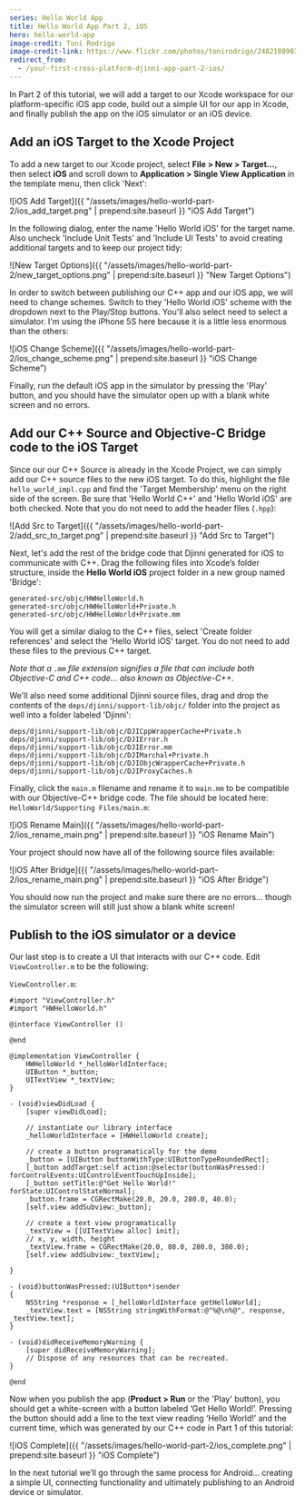 ```yaml
---
series: Hello World App
title: Hello World App Part 2, iOS
hero: hello-world-app
image-credit: Toni Rodrigo
image-credit-link: https://www.flickr.com/photos/tonirodrigo/2482188903/
redirect_from:
  - /your-first-cross-platform-djinni-app-part-2-ios/
---
```


In Part 2 of this tutorial, we will add a target to our Xcode workspace for our platform-specific iOS app code, build out a simple UI for our app in Xcode, and finally publish the app on the iOS simulator or an iOS device.

## Add an iOS Target to the Xcode Project

To add a new target to our Xcode project, select **File > New > Target...**, then select **iOS** and scroll down to **Application > Single View Application** in the template menu, then click 'Next':

![iOS Add Target]({{ "/assets/images/hello-world-part-2/ios_add_target.png" | prepend:site.baseurl }} "iOS Add Target")

In the following dialog, enter the name 'Hello World iOS' for the target name. Also uncheck 'Include Unit Tests' and 'Include UI Tests' to avoid creating additional targets and to keep our project tidy:

![New Target Options]({{ "/assets/images/hello-world-part-2/new_target_options.png" | prepend:site.baseurl }} "New Target Options")

In order to switch between publishing our C++ app and our iOS app, we will need to change schemes. Switch to they 'Hello World iOS' scheme with the dropdown next to the Play/Stop buttons. You'll also select need to select a simulator. I'm using the iPhone 5S here because it is a little less enormous than the others:

![iOS Change Scheme]({{ "/assets/images/hello-world-part-2/ios_change_scheme.png" | prepend:site.baseurl }} "iOS Change Scheme")

Finally, run the default iOS app in the simulator by pressing the 'Play' button, and you should have the simulator open up with a blank white screen and no errors.

## Add our C++ Source and Objective-C Bridge code to the iOS Target

Since our our C++ Source is already in the Xcode Project, we can simply add our C++ source files to the new iOS target. To do this, highlight the file `hello_world_impl.cpp` and find the 'Target Membership' menu on the right side of the screen. Be sure that 'Hello World C++' and 'Hello World iOS' are both checked. Note that you do not need to add the header files (`.hpp`):

![Add Src to Target]({{ "/assets/images/hello-world-part-2/add_src_to_target.png" | prepend:site.baseurl }} "Add Src to Target")

Next, let's add the rest of the bridge code that Djinni generated for iOS to communicate with C++. Drag the following files into Xcode’s folder structure, inside the **Hello World iOS** project folder in a new group named 'Bridge':

```
generated-src/objc/HWHelloWorld.h
generated-src/objc/HWHelloWorld+Private.h
generated-src/objc/HWHelloWorld+Private.mm
```

You will get a similar dialog to the C++ files, select 'Create folder references' and select the 'Hello World iOS' target. You do not need to add these files to the previous C++ target.

*Note that a `.mm` file extension signifies a file that can include both Objective-C and C++ code... also known as Objective-C++.*

We'll also need some additional Djinni source files, drag and drop the contents of the `deps/djinni/support-lib/objc/` folder into the project as well into a folder labeled 'Djinni':

```
deps/djinni/support-lib/objc/DJICppWrapperCache+Private.h
deps/djinni/support-lib/objc/DJIError.h
deps/djinni/support-lib/objc/DJIError.mm
deps/djinni/support-lib/objc/DJIMarchal+Private.h
deps/djinni/support-lib/objc/DJIObjcWrapperCache+Private.h
deps/djinni/support-lib/objc/DJIProxyCaches.h
```

Finally, click the `main.m` filename and rename it to `main.mm` to be compatible with our Objective-C++ bridge code. The file should be located here: `HelloWorld/Supporting Files/main.m`:

![iOS Rename Main]({{ "/assets/images/hello-world-part-2/ios_rename_main.png" | prepend:site.baseurl }} "iOS Rename Main")

Your project should now have all of the following source files available:

![iOS After Bridge]({{ "/assets/images/hello-world-part-2/ios_rename_main.png" | prepend:site.baseurl }} "iOS After Bridge")

You should now run the project and make sure there are no errors... though the simulator screen will still just show a blank white screen!

## Publish to the iOS simulator or a device

Our last step is to create a UI that interacts with our C++ code. Edit `ViewController.m` to be the following:

`ViewController.m`:

```obj-c
#import "ViewController.h"
#import "HWHelloWorld.h"
 
@interface ViewController ()
 
@end
 
@implementation ViewController {
    HWHelloWorld *_helloWorldInterface;
    UIButton *_button;
    UITextView *_textView;
}
 
- (void)viewDidLoad {
    [super viewDidLoad];
     
    // instantiate our library interface
    _helloWorldInterface = [HWHelloWorld create];
     
    // create a button programatically for the demo
    _button = [UIButton buttonWithType:UIButtonTypeRoundedRect];
    [_button addTarget:self action:@selector(buttonWasPressed:) forControlEvents:UIControlEventTouchUpInside];
    [_button setTitle:@"Get Hello World!" forState:UIControlStateNormal];
    _button.frame = CGRectMake(20.0, 20.0, 280.0, 40.0);
    [self.view addSubview:_button];
     
    // create a text view programatically
    _textView = [[UITextView alloc] init];
    // x, y, width, height
    _textView.frame = CGRectMake(20.0, 80.0, 280.0, 380.0);
    [self.view addSubview:_textView];
     
}
 
- (void)buttonWasPressed:(UIButton*)sender
{
    NSString *response = [_helloWorldInterface getHelloWorld];
    _textView.text = [NSString stringWithFormat:@"%@\n%@", response, _textView.text];
}
 
- (void)didReceiveMemoryWarning {
    [super didReceiveMemoryWarning];
    // Dispose of any resources that can be recreated.
}
 
@end
```

Now when you publish the app (**Product > Run** or the 'Play' button), you should get a white-screen with a button labeled ‘Get Hello World!’. Pressing the button should add a line to the text view reading ‘Hello World!’ and the current time, which was generated by our C++ code in Part 1 of this tutorial:

![iOS Complete]({{ "/assets/images/hello-world-part-2/ios_complete.png" | prepend:site.baseurl }} "iOS Complete")

In the next tutorial we’ll go through the same process for Android... creating a simple UI, connecting functionality and ultimately publishing to an Android device or simulator.

